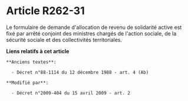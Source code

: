 # Article R262-31

Le formulaire de demande d'allocation de revenu de solidarité active est fixé par arrêté conjoint des ministres chargés de
l'action sociale, de la sécurité sociale et des collectivités territoriales.

**Liens relatifs à cet article**

	**Anciens textes**:

	  - Décret n°88-1114 du 12 décembre 1988 - art. 4 (Ab)

	**Modifié par**:

	  - Décret n°2009-404 du 15 avril 2009 - art. 2

